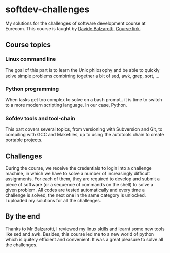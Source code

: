 # softdev-challenges  
My solutions for the challenges of software development course at Eurecom. This course is taught by 
[Davide Balzarotti](http://s3.eurecom.fr/~balzarot/index.html), [Course link](http://s3.eurecom.fr/~balzarot/softdev/).

## Course topics   
### Linux command line    
The goal of this part is to learn the Unix philosophy and be able to quickly solve simple problems combining together a bit of sed, awk, grep, sort, ...  
### Python programming    
When tasks get too complex to solve on a bash prompt.. it is time to switch to a more modern scripting language. In our case, Python.
### Sofdev tools and tool-chain   
This part covers several topics, from versioning with Subversion and Git, to compiling with GCC and Makefiles, up to using the autotools chain to create portable projects.  


## Challenges   
During the course, we receive the credentials to login into a challenge machine, in which we have to solve a number of increasingly
difficult assignments. For each of them, they are required to develop and submit a piece of software (or a sequence of commands on 
the shell) to solve a given problem. All codes are tested automatically and every time a challenge is solved, the next one in the same 
category is unlocked. 
<br/> I uploaded my solutions for all the challenges.

## By the end
Thanks to Mr Balzarotti, I reviewed my linux skills and learnt some new tools like sed and awk. Besides, this course led me to a new
world of python which is quitely efficient and convenient. It was a great pleasure to solve all the challenges.
